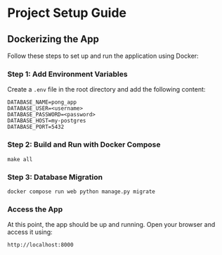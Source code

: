 # Project Setup Guide

## Dockerizing the App

Follow these steps to set up and run the application using Docker:

### Step 1: Add Environment Variables

Create a `.env` file in the root directory and add the following content:

```plaintext
DATABASE_NAME=pong_app
DATABASE_USER=<username>
DATABASE_PASSWORD=<password>
DATABASE_HOST=my-postgres
DATABASE_PORT=5432
```
### Step 2: Build and Run with Docker Compose
```
make all

```
### Step 3: Database Migration

```
docker compose run web python manage.py migrate

```
### Access the App

At this point, the app should be up and running. Open your browser and access it using:

```
http://localhost:8000

```
